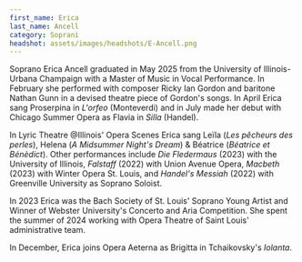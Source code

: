 ```yaml
---
first_name: Erica
last_name: Ancell
category: Soprani
headshot: assets/images/headshots/E-Ancell.png
---
```


Soprano Erica Ancell graduated in May 2025 from the University of Illinois-Urbana Champaign with a Master of Music in Vocal Performance. In February she performed with composer Ricky Ian Gordon and baritone Nathan Gunn in a devised theatre piece of Gordon's songs. In April Erica sang Proserpina in *L'orfeo* (Monteverdi) and in July made her debut with Chicago Summer Opera as Flavia in *Silla* (Handel).

In Lyric Theatre @Illinois' Opera Scenes Erica sang Leïla (*Les pêcheurs des perles*), Helena (*A Midsummer Night's Dream*) & Béatrice (*Béatrice et Bénèdict*). Other performances include *Die Fledermaus* (2023) with the University of Illinois, *Falstaff* (2022) with Union Avenue Opera, *Macbeth* (2023) with Winter Opera St. Louis, and *Handel's Messiah* (2022) with Greenville University as Soprano Soloist.

In 2023 Erica was the Bach Society of St. Louis' Soprano Young Artist and Winner of Webster University's Concerto and Aria Competition. She spent the summer of 2024 working with Opera Theatre of Saint Louis' administrative team.

In December, Erica joins Opera Aeterna as Brigitta in Tchaikovsky's *Iolanta*.